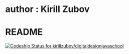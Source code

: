 # author : Kirill Zubov #
# README #


[ ![Codeship Status for kirillzubov/digitaldesignjavaschool](https://app.codeship.com/projects/f91e8500-e4dc-0134-270f-12d44746a690/status?branch=master)](https://app.codeship.com/projects/206331)